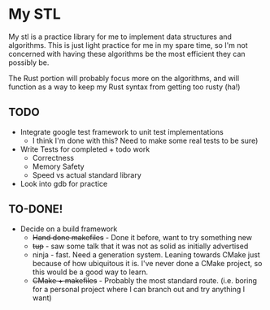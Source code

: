 # My STL

My stl is a practice library for me to implement data structures and algorithms.
This is just light practice for me in my spare time, so I'm not concerned with
having these algorithms be the most efficient they can possibly be.

The Rust portion will probably focus more on the algorithms, and will function
as a way to keep my Rust syntax from getting too rusty (ha!)


## TODO
- Integrate google test framework to unit test implementations
  - I think I'm done with this?  Need to make some real tests to be sure)
- Write Tests for completed + todo work
  - Correctness
  - Memory Safety
  - Speed vs actual standard library
- Look into gdb for practice

## TO-DONE!
- Decide on a build framework
  - ~~Hand done makefiles~~ - Done it before, want to try something new
  - ~~tup~~ - saw some talk that it was not as solid as initially advertised
  - ninja - fast.  Need a generation system.  Leaning towards CMake just because of how ubiquitous it is.  I've never done a CMake project, so this would be a good way to learn.
  - ~~CMake + makefiles~~ - Probably the most standard route.  (i.e. boring for a personal project where I can branch out and try anything I want)
